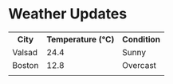 # Weather Updates

<!-- WEATHER-UPDATE-START -->
<table><tr><th>City</th><th>Temperature (°C)</th><th>Condition</th></tr><tr><td>Valsad</td><td>24.4</td><td>Sunny</td></tr><tr><td>Boston</td><td>12.8</td><td>Overcast</td></tr><tr><td></td><td></td><td></td></tr></table>
<!-- WEATHER-UPDATE-END -->
